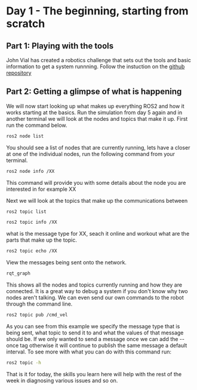 # Day 1 - The beginning, starting from scratch

## Part 1: Playing with the tools

John Vial has created a robotics challenge that sets out the tools and basic information to get a system runnning. Follow the instuction on the [github repository]()

## Part 2: Getting a glimpse of what is happening

We will now start looking up what makes up everything ROS2 and how it works starting at the basics. Run the simulation from day 5 again and in another terminal we will look at the nodes and topics that make it up. First run the command below.

```sh
ros2 node list
```

You should see a list of nodes that are currently running, lets have a closer at one of the individual nodes, run the following command from your terminal.

```sh
ros2 node info /XX
```

This command will provide you with some details about the node you are interested in for example XX

Next we will look at the topics that make up the communications between 

```sh
ros2 topic list
```

```sh
ros2 topic info /XX
```

what is the message type for XX, seach it online and workout what are the parts that make up the topic.

```sh
ros2 topic echo /XX
```

View the messages being sent onto the network.

```sh
rqt_graph
```

This shows all the nodes and topics currently running and how they are connected. It is a great way to debug a system if you don't know why two nodes aren't talking. We can even send our own commands to the robot through the command line.

```sh
ros2 topic pub /cmd_vel 
```

As you can see from this example we specify the message type that is being sent, what topic to send it to and what the values of that message should be. If we only wanted to send a message once we can add the --once tag otherwise it will continue to publish the same message a default interval. To see more with what you can do with this command run:

```sh
ros2 topic -h
```


That is it for today, the skills you learn here will help with the rest of the week in diagnosing various issues and so on.